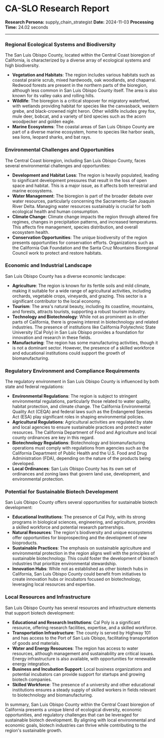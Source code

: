 # CA-SLO Research Report

**Research Persona:** supply_chain_strategist
**Date:** 2024-11-03
**Processing Time:** 24.02 seconds

---

### Regional Ecological Systems and Biodiversity

The San Luis Obispo County, located within the Central Coast bioregion of California, is characterized by a diverse array of ecological systems and high biodiversity.

- **Vegetation and Habitats**: The region includes various habitats such as coastal prairie scrub, mixed hardwoods, oak woodlands, and chaparral. Redwood forests are present in the northern parts of the bioregion, although less common in San Luis Obispo County itself. The area is also known for its valley oaks and rolling hills.
- **Wildlife**: The bioregion is a critical stopover for migratory waterfowl, with wetlands providing habitat for species like the canvasback, western grebe, and black-crowned night heron. Other wildlife includes grey fox, mule deer, bobcat, and a variety of bird species such as the acorn woodpecker and golden eagle.
- **Marine Ecosystems**: The coastal areas of San Luis Obispo County are part of a diverse marine ecosystem, home to species like harbor seals, sea lions, leopard sharks, and bat rays.

### Environmental Challenges and Opportunities

The Central Coast bioregion, including San Luis Obispo County, faces several environmental challenges and opportunities:

- **Development and Habitat Loss**: The region is heavily populated, leading to significant development pressures that result in the loss of open space and habitat. This is a major issue, as it affects both terrestrial and marine ecosystems.
- **Water Management**: The bioregion is part of the broader debate over water resources, particularly concerning the Sacramento-San Joaquin River Delta. Managing water resources sustainably is crucial for both ecological health and human consumption.
- **Climate Change**: Climate change impacts the region through altered fire regimes, changes in precipitation patterns, and increased temperatures. This affects fire management, species distribution, and overall ecosystem health.
- **Conservation Opportunities**: The unique biodiversity of the region presents opportunities for conservation efforts. Organizations such as the California Oak Foundation and the Santa Cruz Mountains Bioregional Council work to protect and restore habitats.

### Economic and Industrial Landscape

San Luis Obispo County has a diverse economic landscape:

- **Agriculture**: The region is known for its fertile soils and mild climate, making it suitable for a wide range of agricultural activities, including orchards, vegetable crops, vineyards, and grazing. This sector is a significant contributor to the local economy.
- **Tourism**: The area's natural beauty, including its coastline, mountains, and forests, attracts tourists, supporting a robust tourism industry.
- **Technology and Biotechnology**: While not as prominent as in other parts of California, there is growing interest in biotechnology and related industries. The presence of institutions like California Polytechnic State University (Cal Poly) in San Luis Obispo provides a foundation for innovation and research in these fields.
- **Manufacturing**: The region has some manufacturing activities, though it is not a dominant sector. However, the presence of a skilled workforce and educational institutions could support the growth of biomanufacturing.

### Regulatory Environment and Compliance Requirements

The regulatory environment in San Luis Obispo County is influenced by both state and federal regulations:

- **Environmental Regulations**: The region is subject to stringent environmental regulations, particularly those related to water quality, habitat protection, and climate change. The California Environmental Quality Act (CEQA) and federal laws such as the Endangered Species Act (ESA) play significant roles in shaping environmental policies.
- **Agricultural Regulations**: Agricultural activities are regulated by state and local agencies to ensure sustainable practices and protect water resources. The California Department of Food and Agriculture and local county ordinances are key in this regard.
- **Biotechnology Regulations**: Biotechnology and biomanufacturing operations must comply with regulations from agencies such as the California Department of Public Health and the U.S. Food and Drug Administration (FDA), depending on the nature of the products being developed.
- **Local Ordinances**: San Luis Obispo County has its own set of ordinances and zoning laws that govern land use, development, and environmental protection.

### Potential for Sustainable Biotech Development

San Luis Obispo County offers several opportunities for sustainable biotech development:

- **Educational Institutions**: The presence of Cal Poly, with its strong programs in biological sciences, engineering, and agriculture, provides a skilled workforce and potential research partnerships.
- **Natural Resources**: The region's biodiversity and unique ecosystems offer opportunities for bioprospecting and the development of new bioproducts.
- **Sustainable Practices**: The emphasis on sustainable agriculture and environmental protection in the region aligns well with the principles of sustainable biotechnology. This could foster the development of biotech industries that prioritize environmental stewardship.
- **Innovation Hubs**: While not as established as other biotech hubs in California, San Luis Obispo County could benefit from initiatives to create innovation hubs or incubators focused on biotechnology, leveraging local resources and expertise.

### Local Resources and Infrastructure

San Luis Obispo County has several resources and infrastructure elements that support biotech development:

- **Educational and Research Institutions**: Cal Poly is a significant resource, offering research facilities, expertise, and a skilled workforce.
- **Transportation Infrastructure**: The county is served by Highway 101 and has access to the Port of San Luis Obispo, facilitating transportation of goods and materials.
- **Water and Energy Resources**: The region has access to water resources, although management and sustainability are critical issues. Energy infrastructure is also available, with opportunities for renewable energy integration.
- **Business and Incubation Support**: Local business organizations and potential incubators can provide support for startups and growing biotech companies.
- **Skilled Workforce**: The presence of a university and other educational institutions ensures a steady supply of skilled workers in fields relevant to biotechnology and biomanufacturing.

In summary, San Luis Obispo County within the Central Coast bioregion of California presents a unique blend of ecological diversity, economic opportunities, and regulatory challenges that can be leveraged for sustainable biotech development. By aligning with local environmental and economic goals, biotech industries can thrive while contributing to the region's sustainable growth.